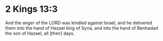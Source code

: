 # 2 Kings 13:3

And the anger of the LORD was kindled against Israel, and he delivered them into the hand of Hazael king of Syria, and into the hand of Benhadad the son of Hazael, all [their] days.